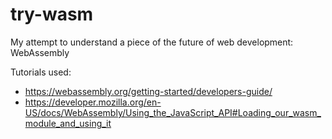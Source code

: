 # try-wasm
My attempt to understand a piece of the future of web development: WebAssembly

Tutorials used:
- https://webassembly.org/getting-started/developers-guide/
- https://developer.mozilla.org/en-US/docs/WebAssembly/Using_the_JavaScript_API#Loading_our_wasm_module_and_using_it
